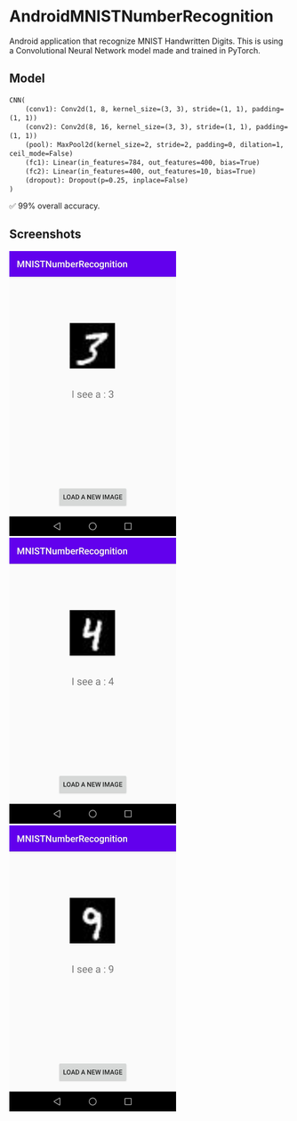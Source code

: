 # AndroidMNISTNumberRecognition
Android application that recognize MNIST Handwritten Digits. This is using a Convolutional Neural Network model made and trained in PyTorch.  

## Model
```
CNN(  
    (conv1): Conv2d(1, 8, kernel_size=(3, 3), stride=(1, 1), padding=(1, 1))  
    (conv2): Conv2d(8, 16, kernel_size=(3, 3), stride=(1, 1), padding=(1, 1))  
    (pool): MaxPool2d(kernel_size=2, stride=2, padding=0, dilation=1, ceil_mode=False)  
    (fc1): Linear(in_features=784, out_features=400, bias=True)  
    (fc2): Linear(in_features=400, out_features=10, bias=True)  
    (dropout): Dropout(p=0.25, inplace=False)  
)
```
:white_check_mark: 99% overall accuracy.

## Screenshots
<img src="/images/example_3.jpg" alt="example_3" width="300"/> <img src="/images/example_4.jpg" alt="example_4" width="300"/> <img src="/images/example_9.jpg" alt="example_9" width="300"/>
